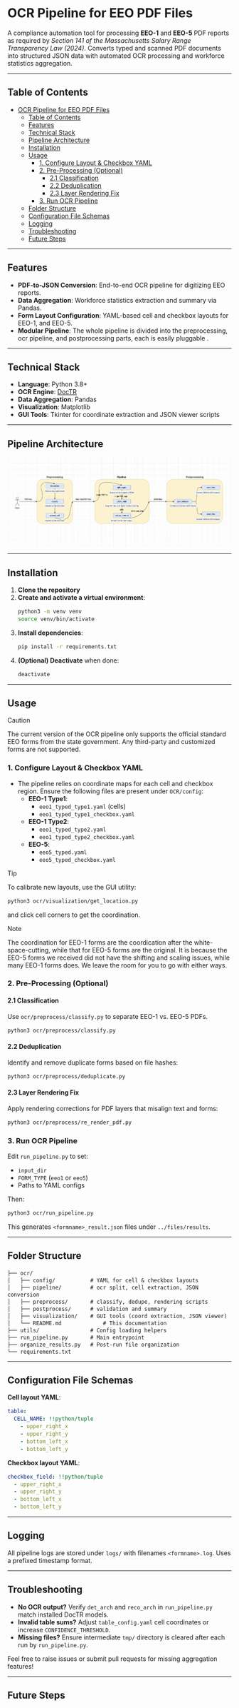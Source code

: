 # OCR Pipeline for EEO PDF Files

A compliance automation tool for processing **EEO-1** and **EEO-5** PDF reports as required by *Section 141 of the Massachusetts Salary Range Transparency Law (2024)*. Converts typed and scanned PDF documents into structured JSON data with automated OCR processing and workforce statistics aggregation.

---

## Table of Contents

- [OCR Pipeline for EEO PDF Files](#ocr-pipeline-for-eeo-pdf-files)
  - [Table of Contents](#table-of-contents)
  - [Features](#features)
  - [Technical Stack](#technical-stack)
  - [Pipeline Architecture](#pipeline-architecture)
  - [Installation](#installation)
  - [Usage](#usage)
    - [1. Configure Layout \& Checkbox YAML](#1-configure-layout--checkbox-yaml)
    - [2. Pre-Processing (Optional)](#2-pre-processing-optional)
      - [2.1 Classification](#21-classification)
      - [2.2 Deduplication](#22-deduplication)
      - [2.3 Layer Rendering Fix](#23-layer-rendering-fix)
    - [3. Run OCR Pipeline](#3-run-ocr-pipeline)
  - [Folder Structure](#folder-structure)
  - [Configuration File Schemas](#configuration-file-schemas)
  - [Logging](#logging)
  - [Troubleshooting](#troubleshooting)
  - [Future Steps](#future-steps)

---

## Features

- **PDF-to-JSON Conversion**: End-to-end OCR pipeline for digitizing EEO reports.
- **Data Aggregation**: Workforce statistics extraction and summary via Pandas.
- **Form Layout Configuration**: YAML-based cell and checkbox layouts for EEO-1, and EEO-5.
- **Modular Pipeline**: The whole pipeline is divided into the preprocessing, ocr pipeline, and postprocessing parts, each is easily pluggable .

---

## Technical Stack

- **Language**: Python 3.8+
- **OCR Engine**: [DocTR](https://github.com/mindee/doctr)
- **Data Aggregation**: Pandas
- **Visualization**: Matplotlib
- **GUI Tools**: Tkinter for coordinate extraction and JSON viewer scripts

---

## Pipeline Architecture

![image](./architecture.png)

---

## Installation

1. **Clone the repository**
2. **Create and activate a virtual environment**:
   ```bash
   python3 -m venv venv
   source venv/bin/activate
   ```
3. **Install dependencies**:
   ```bash
   pip install -r requirements.txt
   ```
4. **(Optional) Deactivate** when done:
   ```bash
   deactivate
   ```

---

## Usage

> [!CAUTION]
> The current version of the OCR pipeline only supports the official standard EEO forms from the state government. Any third-party and customized forms are not supported.

### 1. Configure Layout & Checkbox YAML

- The pipeline relies on coordinate maps for each cell and checkbox region. Ensure the following files are present under `OCR/config`:
  - **EEO-1 Type1**:
    - `eeo1_typed_type1.yaml` (cells)
    - `eeo1_typed_type1_checkbox.yaml`
  - **EEO-1 Type2**:
    - `eeo1_typed_type2.yaml`
    - `eeo1_typed_type2_checkbox.yaml`
  - **EEO-5**:
    - `eeo5_typed.yaml`
    - `eeo5_typed_checkbox.yaml`

> [!TIP]
> To calibrate new layouts, use the GUI utility:
>
> ```bash
> python3 ocr/visualization/get_location.py
> ```
>
> and click cell corners to get the coordination.

> [!NOTE]
> The coordination for EEO-1 forms are the coordication after the white-space-cutting, while that for EEO-5 forms are the original.
> It is because the EEO-5 forms we received did not have the shifting and scaling issues, while many EEO-1 forms does. We leave the room for you to go with either ways.


### 2. Pre-Processing (Optional)

#### 2.1 Classification

Use `ocr/preprocess/classify.py` to separate EEO-1 vs. EEO-5 PDFs.

```bash
python3 ocr/preprocess/classify.py
```

#### 2.2 Deduplication

Identify and remove duplicate forms based on file hashes:

```bash
python3 ocr/preprocess/deduplicate.py
```

#### 2.3 Layer Rendering Fix

Apply rendering corrections for PDF layers that misalign text and forms:

```bash
python3 ocr/preprocess/re_render_pdf.py
```

### 3. Run OCR Pipeline

Edit `run_pipeline.py` to set:

- `input_dir`
- `FORM_TYPE` (`eeo1` or `eeo5`)
- Paths to YAML configs

Then:

```bash
python3 ocr/run_pipeline.py
```

This generates `<formname>_result.json` files under `../files/results`.

---

## Folder Structure

```
├── ocr/
│   ├── config/           # YAML for cell & checkbox layouts
│   ├── pipeline/         # ocr split, cell extraction, JSON conversion
│   ├── preprocess/       # classify, dedupe, rendering scripts
│   ├── postprocess/      # validation and summary
│   ├── visualization/    # GUI tools (coord extraction, JSON viewer)
│   └── README.md             # This documentation
├── utils/                # Config loading helpers
├── run_pipeline.py       # Main entrypoint
├── organize_results.py   # Post-run file organization
└── requirements.txt
```

---

## Configuration File Schemas

**Cell layout YAML**:

```yaml
table:
  CELL_NAME: !!python/tuple
    - upper_right_x
    - upper_right_y
    - bottom_left_x
    - bottom_left_y
```

**Checkbox layout YAML**:

```yaml
checkbox_field: !!python/tuple
  - upper_right_x
  - upper_right_y
  - bottom_left_x
  - bottom_left_y
```

---

## Logging

All pipeline logs are stored under `logs/` with filenames `<formname>.log`. Uses a prefixed timestamp format.

---

## Troubleshooting

- **No OCR output?** Verify `det_arch` and `reco_arch` in `run_pipeline.py` match installed DocTR models.
- **Invalid table sums?** Adjust `table_config.yaml` cell coordinates or increase `CONFIDENCE_THRESHOLD`.
- **Missing files?** Ensure intermediate `tmp/` directory is cleared after each run by `run_pipeline.py`.

Feel free to raise issues or submit pull requests for missing aggregation features!

---

## Future Steps

